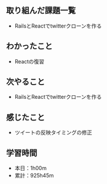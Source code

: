 ## 取り組んだ課題一覧
- RailsとReactでtwitterクローンを作る
## わかったこと
- Reactの復習
## 次やること
- RailsとReactでtwitterクローンを作る
## 感じたこと
- ツイートの反映タイミングの修正
## 学習時間
- 本日：1h00m
- 累計：925h45m
